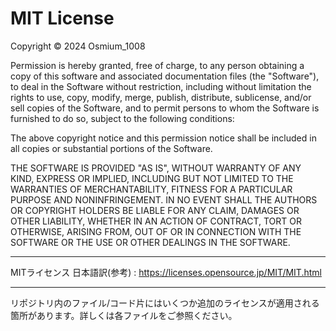 # MIT License

Copyright © 2024 Osmium_1008

Permission is hereby granted, free of charge, to any person obtaining a copy
of this software and associated documentation files (the "Software"), to deal
in the Software without restriction, including without limitation the rights
to use, copy, modify, merge, publish, distribute, sublicense, and/or sell
copies of the Software, and to permit persons to whom the Software is
furnished to do so, subject to the following conditions:

The above copyright notice and this permission notice shall be included in all
copies or substantial portions of the Software.

THE SOFTWARE IS PROVIDED "AS IS", WITHOUT WARRANTY OF ANY KIND, EXPRESS OR
IMPLIED, INCLUDING BUT NOT LIMITED TO THE WARRANTIES OF MERCHANTABILITY,
FITNESS FOR A PARTICULAR PURPOSE AND NONINFRINGEMENT. IN NO EVENT SHALL THE
AUTHORS OR COPYRIGHT HOLDERS BE LIABLE FOR ANY CLAIM, DAMAGES OR OTHER
LIABILITY, WHETHER IN AN ACTION OF CONTRACT, TORT OR OTHERWISE, ARISING FROM,
OUT OF OR IN CONNECTION WITH THE SOFTWARE OR THE USE OR OTHER DEALINGS IN THE
SOFTWARE.

---

MITライセンス 日本語訳(参考) : https://licenses.opensource.jp/MIT/MIT.html

---

リポジトリ内のファイル/コード片にはいくつか追加のライセンスが適用される箇所があります。詳しくは各ファイルをご参照ください。
